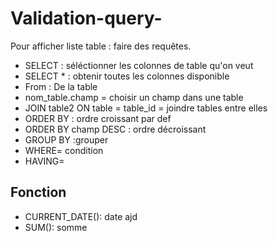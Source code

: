 # Validation-query-

Pour afficher liste table : faire des requêtes.


- SELECT : séléctionner les colonnes de table qu'on veut
- SELECT * : obtenir toutes les colonnes disponible
- From : De la table
- nom_table.champ = choisir un champ dans une table 
- JOIN table2 ON table = table_id = joindre tables entre elles
- ORDER BY : ordre croissant par def
- ORDER BY champ DESC : ordre décroissant
- GROUP BY :grouper
- WHERE= condition
- HAVING=


## Fonction 

- CURRENT_DATE(): date ajd
- SUM(): somme
